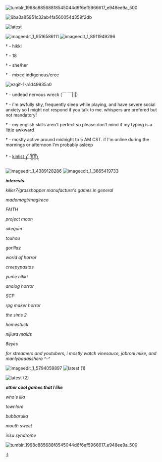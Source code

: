![tumblr_1998c885688f8545044d6f6ef5966617_e948ee9a_500](https://user-images.githubusercontent.com/93416695/190959690-555cf88c-5e2a-42eb-8f94-f2aa31a334ce.gif)

![6ba3a85951c32ab4fa560054d359f2db](https://user-images.githubusercontent.com/93416695/190961519-5123c0e6-ea2f-4080-882e-1eae7b5d9680.png)

![latest](https://user-images.githubusercontent.com/93416695/190963501-596c5464-f630-4b17-848b-683fc2069c4f.png)

![imageedit_1_9516586111](https://user-images.githubusercontent.com/93416695/190962668-f6bb0a69-2c81-42e6-b4fe-abe9480f0aa8.png)
![imageedit_1_8911949296](https://user-images.githubusercontent.com/93416695/190963030-41805d36-0984-448a-8a25-6cf9ff3bd6ec.png)


† - hikki

† - 18

† - she/her

† - mixed indigenous/cree
 
 


![ezgif-1-a1d49935a0](https://user-images.githubusercontent.com/93416695/190961432-05198838-ccc1-4e5f-8732-84671edaf87a.gif)

† - undead nervous wreck (￣ ￣|||)

† - i'm awfully shy, frequently sleep while playing, and have severe social anxiety so I might not respond if you talk to me. whispers are prefered but not mandatory!

† - my english skills aren't perfect so please don't mind if my typing is a little awkward

† - mostly active around midnight to 5 AM CST. if I'm online during the mornings or afternoon I'm probably asleep

† - [kinlist ༼;´༎ຶ ༎ຶ༽](https://liberationmaiden.carrd.co/)


![imageedit_1_4389128286](https://user-images.githubusercontent.com/93416695/190962283-789cbd25-0803-4d8a-a08b-e9d81dd0a4c4.png)
![imageedit_1_3665419733](https://user-images.githubusercontent.com/93416695/190962437-42bb5fcc-3a9e-403f-a936-693e6e418958.png)

***interests***


*killer7/grasshopper manufacture's games in general*

*madomagi/magireco*

*FAITH*

*project moon*

*okegom*

*touhou*

*gorillaz*

*world of horror*

*creepypastas*

*yume nikki*

*analog horror*

*SCP*

*rpg maker horror*

*the sims 2*

*homestuck*

*nijiura maids*

*8eyes*

*for streamers and youtubers, i mostly watch vinesauce, jabroni mike, and manlybadasshero ^-^*


![imageedit_1_5794059897](https://user-images.githubusercontent.com/93416695/190963229-ad3a2099-6b4d-45b3-98b9-e686d5aea155.png)
![latest (1)](https://user-images.githubusercontent.com/93416695/190964045-1cb66d6a-9083-4c8f-8fa2-06150923902d.png)

![latest (2)](https://user-images.githubusercontent.com/93416695/190964031-efb31041-5e00-45f0-b9a6-9e5fd19801f2.png)

***other cool games that I like***

*who's lila*

*townlore*

*bubbaruka*

*mouth sweet*

*irisu syndrome*

![tumblr_1998c885688f8545044d6f6ef5966617_e948ee9a_500](https://user-images.githubusercontent.com/93416695/190959690-555cf88c-5e2a-42eb-8f94-f2aa31a334ce.gif)

[:)](https://www.youtube.com/watch?v=iHLMnP7bpnk)

<!---
000nanashi/000nanashi is a ✨ special ✨ repository because its `README.md` (this file) appears on your GitHub profile.
You can click the Preview link to take a look at your changes.
--->
